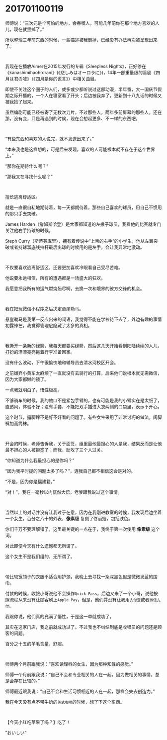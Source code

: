 # 201701100119

师傅说：“三次元是个可怕的地方，会吞噬人，可能几年前你在那个地方喜欢的人儿，现在就黑掉了。”

所以整理三年前东西的时候，一些描述被我删掉，已经没有办法再次被呈现出来了。

<br/>

我现在在播放Aimer在2015年发行的专辑《Sleepless Nights》，正好停在《kanashimihaohrorani》(《悲しみはオーロラに》)，14年一部重量级的番剧《四月は君の嘘》（《四月是你的谎言》）中相关曲目。

即使不关注这个圈子的人们，或多或少都听说过这部动漫，半年番，大一国庆节假期之际开播的，一个人在寝室看了开头；后边被我弃了，更新到十八九话的时候又被我捡了起来。

虽然编剧可能已经被寄了无数次刀片，不过那些人，两年多前屏幕的那些人，还在那，没有变，只是再遇到的时候，现在会想起更多、不一样的东西吧。

<br/>

“有些东西和喜欢的人说完，就不发送出来了。”

“本来我也是这样想的，可是后来发现，喜欢的人可能根本就不存在于这个世界上。”

“那你在期待什么呢？”

“那我又在寻找什么呢？”

<br/>

擅长逃离舒适区。

就是一直很自私地期待着，每一天都期待着，那些自己喜欢的球员，用自己不惯用的那只手去突破。

James Harden（詹姆斯哈登）是大家都知道的左撇子球员，我看他的比赛就专门关注他右手持球的时候。

Steph Curry（斯蒂芬库里），拥有着传说中“上帝的右手”的小学生，他从左翼突破或者持球溜底线拉杆最后出球的时候用的是左手，会让我异常地激动。

<br/>

不仅要喜欢逃离舒适区，还要更加喜欢冷眼看自己受尽苦难。

他说要永远相信，所有的遭遇都是一场盛大的狂欢。

我愿意把我所有的运气燃烧殆尽啊，去换一次和境界的彼方交锋的机会。

<br/>

我在把玩微信小程序之后决定悬崖勒马。

悬崖勒马是我第一反应出来的词语，我觉得不能在学校待下去了，外边有趣的事情初露锋芒，我觉得管理层隐藏了太多的真相。

<br/>

我撕开一条新的绿箭，我每天都要买绿箭，然后这几天开始看到陆陆续续的人儿，打扮的漂漂亮亮拖着行李准备回家。

没有什么波动，下午很愉快地和辅导员去清水河校区开会。

之前嫌弃小黄车太麻烦了一直就没有去骑行的打算，后来他们说根本就无需微信，因为大家都懒的锁了。

一点我就明白了，悟性极高。

不够骑车的时候，我的袖口不是紧包手臂的，也有可能是我的小臂实在是太细了，直透风，体验不好；没有手套，不能把双手插进大衣两侧的口袋里，表示不开心。

这个时节，露脚踝不是好不好看的问题了。有些女生采用了非常讨巧的做法，阔脚裤加高筒袜。

<br/>

开会的时候，老师告诉我，关于面签，组里最他最担心的人是我，结果反而是让他最不担心的人被拒签了；而我，助攻了三个人过关。

“你知道为什么我最担心的是你吗？”

“因为我平时提的问题太多了吗？”，连我自己都不相信这会是对的。

“不是，因为你是福建籍。”

“对！”，我在一毫秒以内恍然大悟，老爹跟我说过这个事情。

<br/>

当然以上的对话并没有让我过于在意，因为在我刚进教室的时候，我发现后边坐着一个女生，百分之八十的外表，**像素级** 复刻了佟丽娅，包括肤色。

你们千万不要理解错了，这里最关键的一点在于，我终于第一次使用 **像素级** 这个词。

对此即便今天有什么遗憾都无所谓了。

这个女生不是我们组的，无所谓了。

<br/>

带比较宽领子的衣服不适合用护颈，我晚上去寻找一条深黑色但是微微发蓝的围巾。

付款的时候，收银小哥说他不会操作`Quick Pass`，后边又来了一个小哥，说他按照流程从来没有让顾客刷上`Apple Pay`，但是，他们并没有让我用`支付宝`或者`微信支付`。

我跟你说，他们真的充满了悟性，于是这一单就成功了。

其实在这家门店，我之前就成功过了。不过我也不纠结到底是收银员的问题还是顾客的问题。

百分之十五的羊毛含量，舒服。

<br/>

师傅两个月前跟我说：“喜欢读理科的女生，因为那种知性的感觉。”

师傅一个月前跟我说：“自己不会和专业相关的人在一起，因为做相关的事情，总是会存在比较的。”

师傅最近跟我说：“自己不会和生活习惯相近的人在一起，那样会失去创造力。”

我在今天没有点不带牛奶的`美式咖啡`的时候，想了下这个东西。

<br/>

【今天小红吃苹果了吗？】吃了！

”おいしい”




